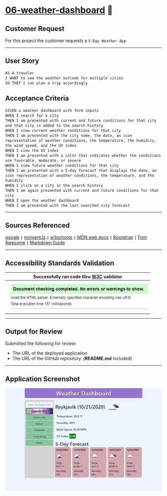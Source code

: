 # [06-weather-dashboard](https://michellemcconville.github.io/06-weather-dashboard/) 🔗

## Customer Request

For this project the customer requests a `5-Day Weather App`

---

## User Story

```.
AS A traveler
I WANT to see the weather outlook for multiple cities
SO THAT I can plan a trip accordingly
```

## Acceptance Criteria

```.
GIVEN a weather dashboard with form inputs
WHEN I search for a city
THEN I am presented with current and future conditions for that city and that city is added to the search history
WHEN I view current weather conditions for that city
THEN I am presented with the city name, the date, an icon representation of weather conditions, the temperature, the humidity, the wind speed, and the UV index
WHEN I view the UV index
THEN I am presented with a color that indicates whether the conditions are favorable, moderate, or severe
WHEN I view future weather conditions for that city
THEN I am presented with a 5-day forecast that displays the date, an icon representation of weather conditions, the temperature, and the humidity
WHEN I click on a city in the search history
THEN I am again presented with current and future conditions for that city
WHEN I open the weather dashboard
THEN I am presented with the last searched city forecast
```

---

## Sources Referenced

[google](https://www.google.com/) **`|`**
[momentJs](https://momentjs.com/) **`|`**
[w3schools](https://www.w3schools.com) **`|`**
[MDN web docs](https://developer.mozilla.org/en-US/) **`|`**
[Bootstrap](https://getbootstrap.com/) **`|`**
[Font Awesome](https://fontawesome.com/) **`|`**
[Markdown Guide](https://www.markdownguide.org/)

---

## Accessibility Standards Validation

| Successfully ran code thru [**W3C**](https://validator.w3.org/) validator |
|---------------------------------------------------------------------------|
| ![Validation Results](./images/06-w3c-Success.png)                        |

---

## Output for Review

Submitted the following for review:

- The URL of the deployed application
- The URL of the GitHub repository. (**README.md** included)

---

## Application Screenshot

![Weather App](./images/weatherApp.png)
